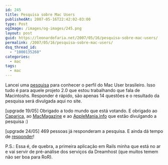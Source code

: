```yaml
---
id: 245
title: Pesquisa sobre Mac Users
publishedAt: 2007-05-16T22:42:02-03:00
type: Post
ogImage: /images/og-images/245.png
layout: post
guid: https://leonardofaria.net/2007/05/16/pesquisa-sobre-mac-users/
permalink: /2007/05/16/pesquisa-sobre-mac-users/
dsq_thread_id:
  - "1000135260"
categories:
  - mac
tags:
  - mac
---
```

Lancei uma [pesquisa](http://pesquisa.leonardofaria.net/) para conhecer o perfil do Mac User brasileiro. Isso tudo é para aquele projeto 2.0 que estou trabalhando que fala de Macintoshs. Responder é rápido, são apenas 14 questões e o resultado da pesquisa será divulgada aqui no site.

[upgrade 19/05] Obrigado a todo mundo que está votando. E obrigado ao [Caparica](http://sinistras.aranha.com.br/), ao [MacMagazine](http://www.macmagazine.com.br) e ao [AppleMania.info](http://applemania.info) que estão divulgando a pesquisa :)

[upgrade 24/05] 469 pessoas já responderam a pesquisa. E ainda dá tempo de [responder](http://pesquisa.leonardofaria.net)!

P.S.: Essa é, de quebra, a primeira aplicação em Rails minha que está no ar e vai servir de pré-análise dos serviços da Dreamhost (que muitos temem não ser boa para RoR).
